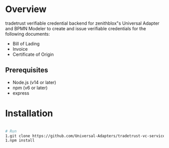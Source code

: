 
# Overview 
tradetrust verifiable credential backend for zenithblox"s Universal Adapter and BPMN Modeler to create and issue verifiable credentials for the following documents:
- Bill of Lading
- Invoice
- Certificate of Origin

## Prerequisites
- Node.js (v14 or later)
- npm (v6 or later)
- express


# Installation
```bash

# Run 
1.git clone https://github.com/Universal-Adapters/tradetrust-vc-service.git
1.npm install
```